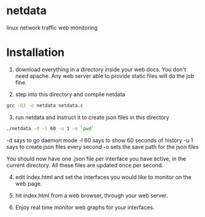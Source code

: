 netdata
=======

linux network traffic web monitoring


# Installation

1. download everything in a directory inside your web docs. You don't need apache. Any web server able to provide static files will do the job fine.

2. step into this directory and compile netdata

```sh
gcc -O3 -o netdata netdata.c
```

3. run netdata and instruct it to create json files in this directory

```sh
./netdata -d -l 60 -u 1 -o `pwd`
```
-d says to go daemon mode
-l 60 says to show 60 seconds of history
-u 1 says to create json files every second
-o sets the save path for the json files

You should now have one .json file per interface you have active, in the current directory.
All these files are updated once per second.

4. edit index.html and set the interfaces you would like to monitor on the web page.

5. hit index.html from a web browser, through your web server.

6. Enjoy real time monitor web graphs for your interfaces.

